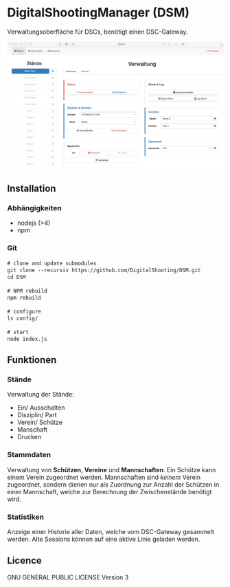 # DigitalShootingManager (DSM)
Verwaltungsoberfläche für DSCs, benötigt einen DSC-Gateway.

![Demo](https://raw.githubusercontent.com/DigitalShooting/assets/master/dsm1.png)


## Installation

### Abhängigkeiten
- nodejs (>4)
- npm

### Git
````
# clone and update submodules
git clone --recursiv https://github.com/DigitalShooting/DSM.git
cd DSM

# NPM rebuild
npm rebuild

# configure
ls config/

# start
node index.js
````

## Funktionen

### Stände
Verwaltung der Stände:
- Ein/ Ausschalten
- Disziplin/ Part
- Verein/ Schütze
- Manschaft
- Drucken

### Stammdaten
Verwaltung von **Schützen**, **Vereine** und **Mannschaften**.
Ein Schütze kann einem Verein zugeordnet werden.
Mannschaften sind *keinem* Verein zugeordnet, sondern dienen nur als Zuordnung zur Anzahl der Schützen in einer Mannschaft, welche zur Berechnung der Zwischenstände benötigt wird.

### Statistiken
Anzeige einer Historie aller Daten, welche vom DSC-Gateway gesammelt werden. Alte Sessions können auf eine aktive Linie geladen werden.



## Licence
GNU GENERAL PUBLIC LICENSE Version 3
